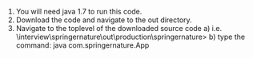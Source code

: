 1. You will need java 1.7 to run this code.
2. Download the code and navigate to the out directory. 
3. Navigate to the toplevel of the downloaded source code
	a) i.e. \interview\springernature\out\production\springernature>
	b) type the command: java com.springernature.App
